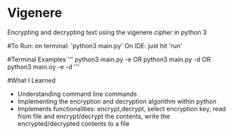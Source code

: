 # Vigenere
Encrypting and decrypting text using the vigenere cipher in python 3

#To Run:
on terminal: 'python3 main.py'
On IDE: just hit 'run' 

#Terminal Examples
'''
  python3 main.py -e
    OR
  python3 main.py -d
    OR
  python3 main.oy -e -d 
'''

#What I Learned
* Understanding command line commands
* Implementing the encryption and decryption algorithm within python 
* Implements functionalities: encrypt,decrypt, select encryption key, read from file and encrypt/decrypt the contents, write the encrypted/decrypted contents to a file


